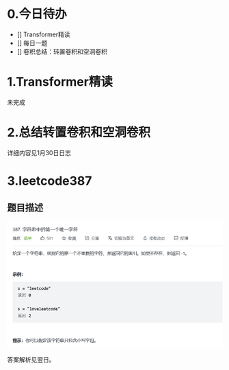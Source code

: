# 0.今日待办

- [] Transformer精读
- [] 每日一题
- [] 卷积总结：转置卷积和空洞卷积



# 1.Transformer精读

未完成

# 2.总结转置卷积和空洞卷积

详细内容见1月30日日志

# 3.leetcode387

## 题目描述

<img src="..\images\202202\02\001.jpg" style="zoom:70%;" />

答案解析见翌日。